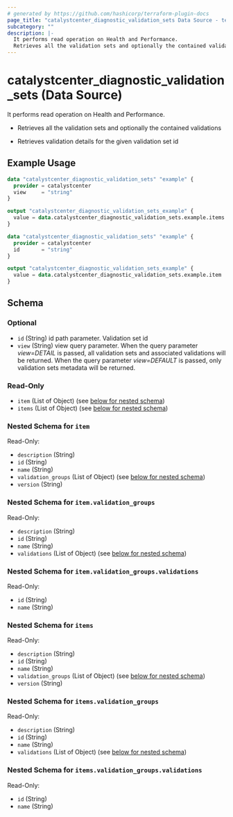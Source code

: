 ```yaml
---
# generated by https://github.com/hashicorp/terraform-plugin-docs
page_title: "catalystcenter_diagnostic_validation_sets Data Source - terraform-provider-catalystcenter"
subcategory: ""
description: |-
  It performs read operation on Health and Performance.
  Retrieves all the validation sets and optionally the contained validationsRetrieves validation details for the given validation set id
---
```


# catalystcenter_diagnostic_validation_sets (Data Source)

It performs read operation on Health and Performance.

- Retrieves all the validation sets and optionally the contained validations

- Retrieves validation details for the given validation set id

## Example Usage

```terraform
data "catalystcenter_diagnostic_validation_sets" "example" {
  provider = catalystcenter
  view     = "string"
}

output "catalystcenter_diagnostic_validation_sets_example" {
  value = data.catalystcenter_diagnostic_validation_sets.example.items
}

data "catalystcenter_diagnostic_validation_sets" "example" {
  provider = catalystcenter
  id       = "string"
}

output "catalystcenter_diagnostic_validation_sets_example" {
  value = data.catalystcenter_diagnostic_validation_sets.example.item
}
```

<!-- schema generated by tfplugindocs -->
## Schema

### Optional

- `id` (String) id path parameter. Validation set id
- `view` (String) view query parameter. When the query parameter *view=DETAIL* is passed, all validation sets and associated validations will be returned. When the query parameter *view=DEFAULT* is passed, only validation sets metadata will be returned.

### Read-Only

- `item` (List of Object) (see [below for nested schema](#nestedatt--item))
- `items` (List of Object) (see [below for nested schema](#nestedatt--items))

<a id="nestedatt--item"></a>
### Nested Schema for `item`

Read-Only:

- `description` (String)
- `id` (String)
- `name` (String)
- `validation_groups` (List of Object) (see [below for nested schema](#nestedobjatt--item--validation_groups))
- `version` (String)

<a id="nestedobjatt--item--validation_groups"></a>
### Nested Schema for `item.validation_groups`

Read-Only:

- `description` (String)
- `id` (String)
- `name` (String)
- `validations` (List of Object) (see [below for nested schema](#nestedobjatt--item--validation_groups--validations))

<a id="nestedobjatt--item--validation_groups--validations"></a>
### Nested Schema for `item.validation_groups.validations`

Read-Only:

- `id` (String)
- `name` (String)




<a id="nestedatt--items"></a>
### Nested Schema for `items`

Read-Only:

- `description` (String)
- `id` (String)
- `name` (String)
- `validation_groups` (List of Object) (see [below for nested schema](#nestedobjatt--items--validation_groups))
- `version` (String)

<a id="nestedobjatt--items--validation_groups"></a>
### Nested Schema for `items.validation_groups`

Read-Only:

- `description` (String)
- `id` (String)
- `name` (String)
- `validations` (List of Object) (see [below for nested schema](#nestedobjatt--items--validation_groups--validations))

<a id="nestedobjatt--items--validation_groups--validations"></a>
### Nested Schema for `items.validation_groups.validations`

Read-Only:

- `id` (String)
- `name` (String)
